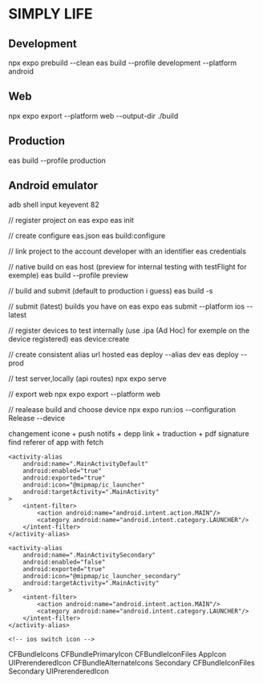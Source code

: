 # SIMPLY LIFE

## Development

npx expo prebuild --clean
eas build --profile development --platform android

## Web

npx expo export --platform web --output-dir ./build

## Production

eas build --profile production

## Android emulator

adb shell input keyevent 82

// register project on eas expo
eas init

// create configure eas.json
eas build:configure

// link project to the account developer with an identifier
eas credentials

// native build on eas host (preview for internal testing with testFlight for exemple)
eas build --profile preview

// build and submit (default to production i guess)
eas build -s

// submit (latest) builds you have on eas expo
eas submit --platform ios --latest

// register devices to test internally (use .ipa (Ad Hoc) for exemple on the device registered)
eas device:create

// create consistent alias url hosted
eas deploy --alias dev
eas deploy --prod

// test server,locally (api routes)
npx expo serve

// export web
npx expo export --platform web

// realease build and choose device
npx expo run:ios --configuration Release --device

changement icone + push notifs + depp link + traduction + pdf signature
find referer of app with fetch

<!-- android switch icon -->
<!-- Default Icon -->

    <activity-alias
    	android:name=".MainActivityDefault"
    	android:enabled="true"
    	android:exported="true"
    	android:icon="@mipmap/ic_launcher"
    	android:targetActivity=".MainActivity"
    >
    	<intent-filter>
    		<action android:name="android.intent.action.MAIN"/>
    		<category android:name="android.intent.category.LAUNCHER"/>
    	</intent-filter>
    </activity-alias>

<!-- Secondary Icon -->

    <activity-alias
    	android:name=".MainActivitySecondary"
    	android:enabled="false"
    	android:exported="true"
    	android:icon="@mipmap/ic_launcher_secondary"
    	android:targetActivity=".MainActivity"
    >
    	<intent-filter>
    		<action android:name="android.intent.action.MAIN"/>
    		<category android:name="android.intent.category.LAUNCHER"/>
    	</intent-filter>
    </activity-alias>

    <!-- ios switch icon -->
<key>CFBundleIcons</key>
  <dict>
    <key>CFBundlePrimaryIcon</key>
    <dict>
      <key>CFBundleIconFiles</key>
      <array>
        <string>AppIcon</string>
      </array>
			<key>UIPrerenderedIcon</key>
			<false/>
    </dict>
    <key>CFBundleAlternateIcons</key>
    <dict>
      <key>Secondary</key>
      <dict>
        <key>CFBundleIconFiles</key>
        <array>
          <string>Secondary</string>
        </array>
				<key>UIPrerenderedIcon</key>
				<false/>
      </dict>
    </dict>
  </dict>